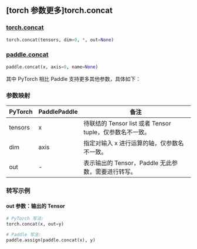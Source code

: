 ## [torch 参数更多]torch.concat

### [torch.concat](https://pytorch.org/docs/1.13/generated/torch.concat.html#torch.concat)

```python
torch.concat(tensors, dim=0, *, out=None)
```

### [paddle.concat](https://www.paddlepaddle.org.cn/documentation/docs/zh/api/paddle/concat_cn.html)

```python
paddle.concat(x, axis=0, name=None)
```

其中 PyTorch 相比 Paddle 支持更多其他参数，具体如下：

### 参数映射

| PyTorch | PaddlePaddle | 备注                                                     |
| ------- | ------------ | -------------------------------------------------------- |
| tensors | x            | 待联结的 Tensor list 或者 Tensor tuple，仅参数名不一致。 |
| dim     | axis         | 指定对输入 x 进行运算的轴，仅参数名不一致。              |
| out     | -            | 表示输出的 Tensor，Paddle 无此参数，需要进行转写。       |

### 转写示例

#### out 参数：输出的 Tensor

```python
# PyTorch 写法:
torch.concat(x, out=y)

# Paddle 写法:
paddle.assign(paddle.concat(x), y)
```
